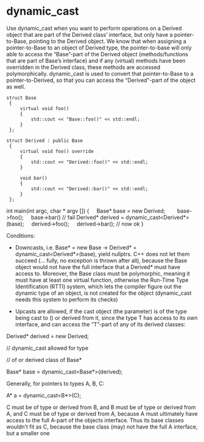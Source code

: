 # dynamic_cast

Use dynamic_cast when you want to perform operations on a Derived
object that are part of the Derived class’ interface, but only have a
pointer-to-Base, pointing to the Derived object. We know that when
assigning a pointer-to-Base to an object of Derived type, the
pointer-to-base will only able to access the “Base”-part of the Derived
object (methods/functions that are part of Base’s interface) and if any
(virtual) methods have been overridden in the Derived class, these
methods are accessed polymorphically. dynamic_cast is used to convert
that pointer-to-Base to a pointer-to-Derived, so that you can access the
“Derived"-part of the object as well.

```
struct Base
 {
     virtual void foo()
     {
         std::cout << "Base::foo()" << std::endl;
     }
 };

struct Derived : public Base
 {
     virtual void foo() override
     {
         std::cout << "Derived::foo()" << std::endl;
     }
    
     void bar()
     {
         std::cout << "Derived::bar()" << std::endl;
     }
 };
 ```

int main(int argc, char * argv [])
 {
     Base* base = new Derived;   
     base->foo();
     base->bar() // fail
     Derived* derived = dynamic_cast<Derived*>(base);
     derived->foo();
     derived->bar(); // now ok
}

Conditions:

-   Downcasts, i.e. Base* = new Base -> Derived* =
    dynamic_cast<Derived*>(base), yield nullptrs. C++ does not let them
    succeed (… fully, no exception is thrown after all), because the
    Base object would not have the full interface that a Derived* must
    have access to. Moreover, the Base class must be polymorphic,
    meaning it must have at least one virtual function, otherwise the
    Run-Time Type Identification (RTTI) system, which lets the compiler
    figure out the dynamic type of an object, is not created for the
    object (dynamic_cast needs this system to perform its checks)

-   Upcasts are allowed, if the cast object (the parameter) is of the
    type being cast to (<T>) or derived from it, since the type T has
    access to its own interface, and can access the “T”-part of any of
    its derived classes:

Derived* derived = new Derived;

// dynamic_cast allowed for type

// of or derived class of Base*

Base* base = dynamic_cast<Base*>(derived);

Generally, for pointers to types A, B, C:

A* a = dynamic_cast<B*>(C);

C must be of type or derived from B, and B must be of type or derived
from A, and C must be of type or derived from A, because A must
ultimately have access to the full A-part of the objects interface. Thus
its base classes wouldn’t fit as C, because the base class (may) not
have the full A interface, but a smaller one
